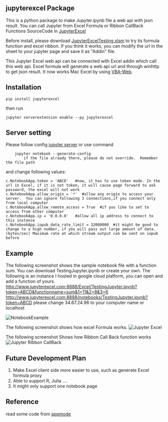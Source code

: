 ## jupyterexcel Package

This is a python package to make Jupyter.ipynb file a web api with json result. You can call Jupyter from Excel Formula or Ribbon CallBack Functions
SourceCode in  [JupyterExcel](https://github.com/luozhijian/jupyterexcel)

Before install, please download [JupyterExcelTesting.xlsm](https://github.com/luozhijian/jupyterexcel/blob/master/JupyterExcelTesting.xlsm) to try its formula function and excel ribbon.  If you think it works, you can modify the url in the sheet to your jupyter page and save it as "Addin" file.

This Jupyter Excel web api can be connected with Excel addin which call this web api. Excel formula will generate a web api url and through winhttp to get json result. It now works Mac Excel by using [VBA-Web](https://github.com/VBA-tools/VBA-Web).

## Installation 

    pip install jupyterexcel

then run 

    jupyter serverextension enable --py jupyterexcel

## Server setting

Please follow config [jupyter server](https://jupyter-notebook.readthedocs.io/en/stable/public_server.html)  or use command 
```
    jupyter notebook --generate-config 
	    if the file alraady there, please do not override.  Remember the file path
```

and change following values:
```
c.NotebookApp.token = 'ABCD'   #now, it has to use token mode. In the url in Excel, if it is not token, it will cause page forward to ask password, the excel will not work
c.NotebookApp.allow_origin = '*'  #allow any origin to access your server.  You can ignore following 3 connections,if you connect only from local computer
c.NotebookApp.allow_remote_access = True  #if you like to set to access from other computer
c.NotebookApp.ip = '0.0.0.0'   #allow all ip address to connect to this instance 
c.NotebookApp.iopub_data_rate_limit = 32000000  #it might be good to change to a high number, if you will pass out large amount of data. (bytes/sec) Maximum rate at which stream output can be sent on iopub before
```
## Example
The following screenshot shows the sample notebook file with a function sum. You can download TestingJupyter.ipynb or create your own.  The following is an instance I hosted in google cloud platform, you can open and add a function of yours.<br/>
http://www.jupyterexcel.com:8888/Excel/TestingJupyter.ipynb?token=ABCD&functionname=sum&1=11&2=8&3=6 <br/>
http://www.jupyterexcel.com:8888/notebooks/TestingJupyter.ipynb?token=ABCD   please change 34.67.24.96 to your computer name or localhost


![NotebookExample](https://github.com/luozhijian/jupyterexcel/blob/master/NotebookExample.png)

The following screenshot shows how excel Formula works. 
![Jupyter Excel](https://github.com/luozhijian/jupyterexcel/raw/master/ExcelFormulaScreenFull.png)

The following screenshot Shows how Ribbon Call Back function works
![Jupyter Ribbon CallBack](https://github.com/luozhijian/jupyterexcel/raw/master/ExcelRibbonScreen.png)
 

## Future Development Plan
1. Make Excel client side more easier to use, such as generate Excel formula proxy
2. Able to support R, Julia ....
3. It might only support one notebook page

## Reference 
read some code from [appmode](https://github.com/oschuett/appmode)
